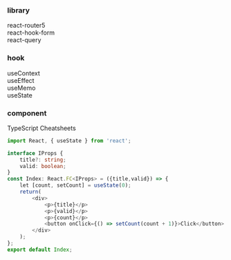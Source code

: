 ### library
react-router5 \
react-hook-form \
react-query

### hook
useContext \
useEffect \
useMemo \
useState

### component
TypeScript Cheatsheets
```typescript
import React, { useState } from 'react';

interface IProps {
    title?: string;
    valid: boolean;
}
const Index: React.FC<IProps> = ({title,valid}) => {
    let [count, setCount] = useState(0);
    return(
        <div>
            <p>{title}</p>
            <p>{valid}</p>
            <p>{count}</p>
            <button onClick={() => setCount(count + 1)}>Click</button>
        </div>
    );
};
export default Index;

```